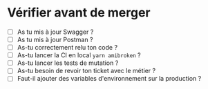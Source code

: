 # Vérifier avant de merger

- [ ] As tu mis à jour Swagger ?
- [ ] As tu mis à jour Postman ?
- [ ] As-tu correctement relu ton code ?
- [ ] As-tu lancer la CI en local `yarn amibroken`  ?
- [ ] As-tu lancer les tests de mutation ?
- [ ] As-tu besoin de revoir ton ticket avec le métier ?
- [ ] Faut-il ajouter des variables d'environnement sur la production ?
